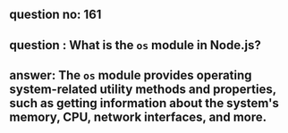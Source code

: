 
      
## question no: 161

## question : What is the `os` module in Node.js?

## answer: The `os` module provides operating system-related utility methods and properties, such as getting information about the system's memory, CPU, network interfaces, and more.
      